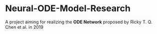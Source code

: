 # Neural-ODE-Model-Research
A project aiming for realizing the **ODE Network** proposed by Ricky T. Q. Chen et al. in 2019
